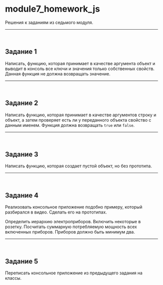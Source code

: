 # module7_homework_js

Решения к заданиям из седьмого модуля.
___
<br>

## Задание 1
Написать, функцию, которая принимает в качестве аргумента объект и выводит в консоль все ключи и значения только собственных свойств. Данная функция не должна возвращать значение.
___
<br>

## Задание 2
Написать функцию, которая принимает в качестве аргументов строку и объект, а затем проверяет есть ли у переданного объекта свойство с данным именем. Функция должна возвращать `true` или `false`.
___
<br>

## Задание 3
Написать функцию, которая создает пустой объект, но без прототипа.
___
<br>

## Задание 4
Реализовать консольное приложение подобно примеру, который разбирался в видео. Сделать его на прототипах.

Определить иерархию электроприборов. Включить некоторые в розетку. Посчитать суммарную потребляемую мощность всех включенных приборов. 
Приборов должно быть минимум два.
___
<br>

## Задание 5
Переписать консольное приложение из предыдущего задания на классы.